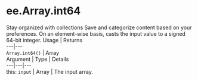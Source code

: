  
#  ee.Array.int64
Stay organized with collections  Save and categorize content based on your preferences. 
On an element-wise basis, casts the input value to a signed 64-bit integer. Usage | Returns  
---|---  
`Array.int64()` | Array  
Argument | Type | Details  
---|---|---  
this: `input` | Array | The input array.  
